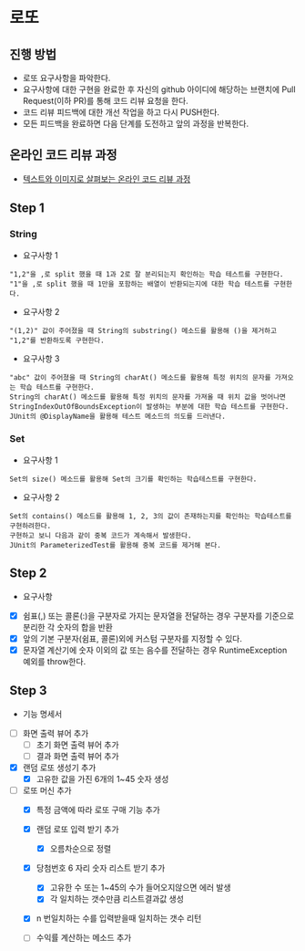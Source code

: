 # 로또
## 진행 방법
* 로또 요구사항을 파악한다.
* 요구사항에 대한 구현을 완료한 후 자신의 github 아이디에 해당하는 브랜치에 Pull Request(이하 PR)를 통해 코드 리뷰 요청을 한다.
* 코드 리뷰 피드백에 대한 개선 작업을 하고 다시 PUSH한다.
* 모든 피드백을 완료하면 다음 단계를 도전하고 앞의 과정을 반복한다.

## 온라인 코드 리뷰 과정
* [텍스트와 이미지로 살펴보는 온라인 코드 리뷰 과정](https://github.com/next-step/nextstep-docs/tree/master/codereview)

## Step 1

### String

* 요구사항 1
```
"1,2"을 ,로 split 했을 때 1과 2로 잘 분리되는지 확인하는 학습 테스트를 구현한다.
"1"을 ,로 split 했을 때 1만을 포함하는 배열이 반환되는지에 대한 학습 테스트를 구현한다.
```
  
* 요구사항 2
```
"(1,2)" 값이 주어졌을 때 String의 substring() 메소드를 활용해 ()을 제거하고 "1,2"를 반환하도록 구현한다.
```
  
* 요구사항 3
```
"abc" 값이 주어졌을 때 String의 charAt() 메소드를 활용해 특정 위치의 문자를 가져오는 학습 테스트를 구현한다.
String의 charAt() 메소드를 활용해 특정 위치의 문자를 가져올 때 위치 값을 벗어나면 StringIndexOutOfBoundsException이 발생하는 부분에 대한 학습 테스트를 구현한다.
JUnit의 @DisplayName을 활용해 테스트 메소드의 의도를 드러낸다.
```
  
### Set

* 요구사항 1
```
Set의 size() 메소드를 활용해 Set의 크기를 확인하는 학습테스트를 구현한다.
```
  
* 요구사항 2
```
Set의 contains() 메소드를 활용해 1, 2, 3의 값이 존재하는지를 확인하는 학습테스트를 구현하려한다.
구현하고 보니 다음과 같이 중복 코드가 계속해서 발생한다.
JUnit의 ParameterizedTest를 활용해 중복 코드를 제거해 본다.
```


## Step 2 

*  요구사항

*[x] 쉼표(,) 또는 콜론(:)을 구분자로 가지는 문자열을 전달하는 경우 구분자를 기준으로 분리한 각 숫자의 합을 반환
*[x] 앞의 기본 구분자(쉼표, 콜론)외에 커스텀 구분자를 지정할 수 있다.
*[x] 문자열 계산기에 숫자 이외의 값 또는 음수를 전달하는 경우 RuntimeException 예외를 throw한다.

## Step 3

* 기능 명세서

- [ ] 화면 출력 뷰어 추가 
  - [ ] 초기 화면 출력 뷰어 추가
  - [ ] 결과 화면 출력 뷰어 추가
- [x] 랜덤 로또 생성기 추가
  - [x] 고유한 값을 가진 6개의 1~45 숫자 생성
- [ ] 로또 머신 추가 
  - [x] 특정 금액에 따라 로또 구매 기능 추가 
  - [x] 랜덤 로또 입력 받기 추가
    - [x] 오름차순으로 정렬
  - [x] 당첨번호 6 자리 숫자 리스트 받기 추가  
    - [x] 고유한 수 또는 1~45의 수가 들어오지않으면 에러 발생
    - [x] 각 일치하는 갯수만큼 리스트결과값 생성
  - [x] n 번일치하는 수를 입력받을때 일치하는 갯수 리턴
  - [ ] 수익률 계산하는 메소드 추가 
    
    
